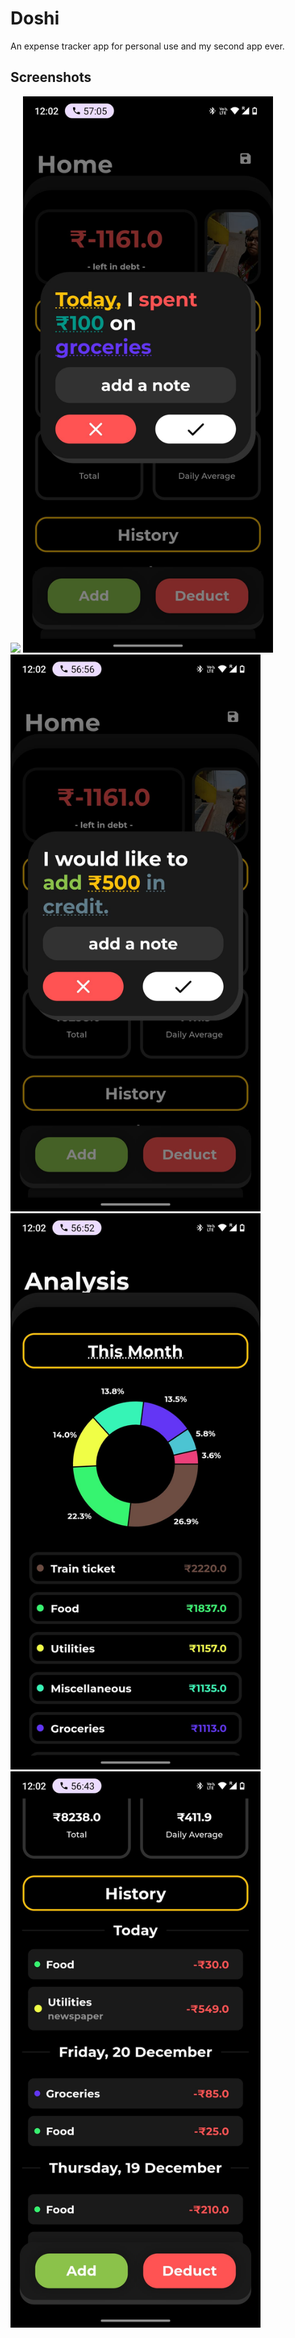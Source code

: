 # Doshi

An expense tracker app for personal use and my second app ever.

## Screenshots

<img src="ss.jpeg" width="400">
<img src="ss1.jpeg" width="400">
<img src="ss2.jpeg" width="400">
<img src="ss3.jpeg" width="400">
<img src="ss5.jpeg" width="400">